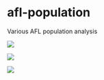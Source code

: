 # afl-population
Various AFL population analysis

![](https://github.com/BJ-Cochrane/afl-population/output/pop1.gif)

![](https://github.com/BJ-Cochrane/afl-population/output/pop2.gif)

![](https://github.com/BJ-Cochrane/afl-population/output/pop3.gif)



